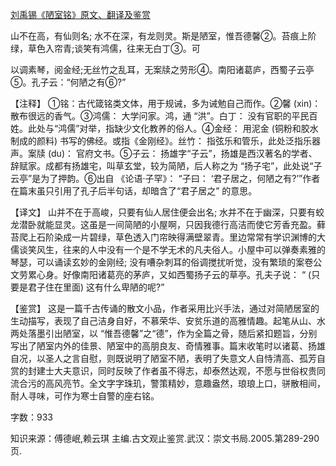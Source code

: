 [刘禹锡《陋室铭》原文、翻译及鉴赏](https://www.vrrw.net/wx/14092.html)

山不在高，有仙则名; 水不在深，有龙则灵。斯是陋室，惟吾德馨②。苔痕上阶绿，草色入帘青;谈笑有鸿儒，往来无白丁③。可

以调素琴，阅金经;无丝竹之乱耳，无案牍之劳形④。南阳诸葛庐，西蜀子云亭⑤。孔子云：“何陋之有⑥?”

【注释】 ①铭：古代箴铭类文体，用于规诫，多为诫勉自己而作。②馨 (xin)： 散布很远的香气。③鸿儒： 大学问家。鸿，通 “洪”。白丁： 没有官职的平民百姓。此处与“鸿儒”对举，指缺少文化教养的俗人。④金经： 用泥金 (铜粉和胶水制成的颜料) 书写的佛经。或指《金刚经》。丝竹： 指弦乐和管乐，此处泛指乐器声。案牍 (du)： 官府文书。⑤子云： 扬雄字“子云”，扬雄是西汉著名的学者、辞赋家。成都有扬雄宅，叫草玄堂，较为简陋，后人称之为 “扬子宅”，此处说“子云亭”是为了押韵。⑥出自 《论语·子罕》： “子曰： ‘君子居之，何陋之有?’”作者在篇末虽只引用了孔子后半句话，却暗含了“君子居之” 的意思。



【译文】 山并不在于高峻，只要有仙人居住便会出名; 水并不在于幽深，只要有蛟龙潜卧就能显灵。这虽是一间简陋的小屋啊，只因我德行高洁而使它芳香充盈。藓苔爬上石阶染成一片碧绿，草色透入门帘映得满壁翠青。里边常常有学识渊博的大儒谈笑风生，往来的人中没有一个是不学无术的凡夫俗人。小屋中可以弹奏素雅的琴瑟，可以诵读玄妙的金刚经; 没有嘈杂刺耳的俗调搅扰听觉，没有繁琐的案卷公文劳累心身。好像南阳诸葛亮的茅庐，又如西蜀扬子云的草亭。孔夫子说： “ (只要是君子住在里面) 这有什么卑陋的呢?”

【鉴赏】 这是一篇千古传诵的散文小品，作者采用比兴手法，通过对简陋居室的生动描写，表现了自己洁身自好，不慕荣华、安贫乐道的高雅情趣。起笔从山、水两处落墨引出陋室，以 “惟吾德馨”之“德”，作为全篇之骨，随后紧扣题旨，分别写出了陋室内外的佳景、陋室中的高朋良友、奇情雅事。篇末收笔时以诸葛、扬雄自况，以圣人之言自慰，则既说明了陋室不陋，表明了失意文人自恃清高、孤芳自赏的封建士大夫意识，同时反映了作者虽不得志，却泰然达观，不愿与世俗权贵同流合污的高风亮节。全文字字珠玑，警策精妙，意趣盎然，琅琅上口，骈散相间，耐人寻味，可作为寒士自警的座右铭。

字数：933

知识来源：傅德岷,赖云琪 主编.古文观止鉴赏.武汉：崇文书局.2005.第289-290页.


